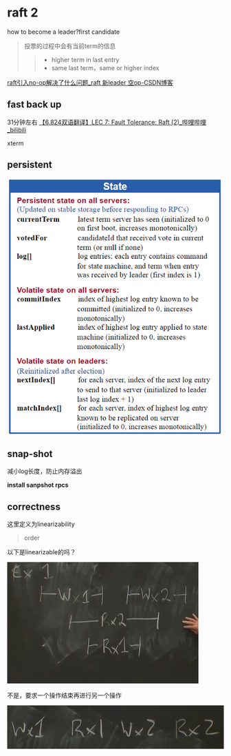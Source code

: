 # raft 2

how to become a leader?first candidate

> 投票的过程中会有当前term的信息
>
> > - higher term in last entry
> > - same last term，same or higher index

[raft引入no-op解决了什么问题_raft 新leader 空op-CSDN博客](https://blog.csdn.net/zxpoiu/article/details/115464818)



## fast back up

31分钟左右 [【6.824双语翻译】LEC 7: Fault Tolerance: Raft (2)_哔哩哔哩_bilibili](https://www.bilibili.com/video/BV1pU4y117uv/?spm_id_from=333.880.my_history.page.click&vd_source=d3dafb5faaa2391d25c0cffb421d2fa0)

xterm

## persistent

![image-20240808152110056](lec7.assets/image-20240808152110056.png)



## snap-shot

减小log长度，防止内存溢出 



**install sanpshot rpcs**



## correctness

这里定义为linearizability

> order



以下是linearizable的吗？

![image-20240808155623532](lec7.assets/image-20240808155623532.png)

不是，要求一个操作结束再进行另一个操作

![image-20240808155843054](lec7.assets/image-20240808155843054.png)